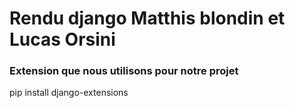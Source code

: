 # Rendu django Matthis blondin et Lucas Orsini

### Extension que nous utilisons pour notre projet

pip install django-extensions
